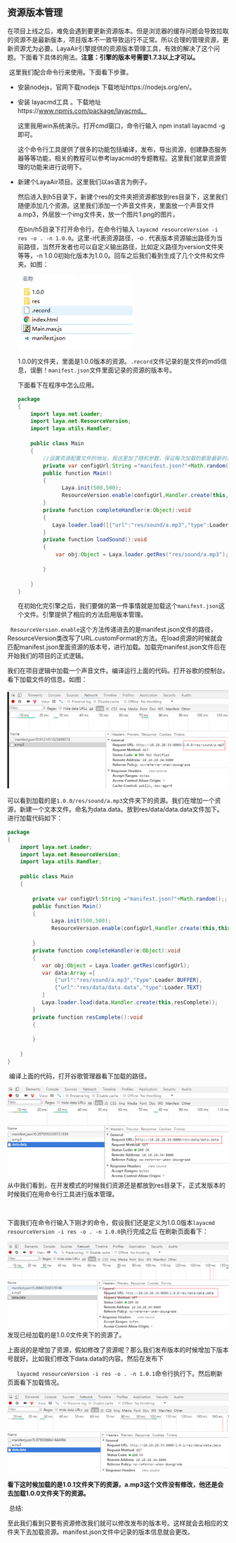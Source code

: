 ## 资源版本管理

​	在项目上线之后，难免会遇到要更新资源版本。但是浏览器的缓存问题会导致拉取的资源不是最新版本，项目版本不一致导致运行不正常。所以合理的管理资源，更新资源尤为必要。LayaAir引擎提供的资源版本管理工具，有效的解决了这个问题。下面看下具体的用法。**注意：引擎的版本号需要1.7.3以上才可以。**

​	这里我们配合命令行来使用。下面看下步骤。

- 安装nodejs，官网下载nodejs 下载地址https://nodejs.org/en/。

- 安装 layacmd工具 。下载地址https://www.npmjs.com/package/layacmd。

  这里我用win系统演示。打开cmd窗口，命令行输入 npm install layacmd -g 即可。

  这个命令行工具提供了很多的功能包括编译，发布，导出资源，创建静态服务器等等功能，相关的教程可以参考layacmd的专题教程。这里我们就拿资源管理的功能来进行说明下。

- 新建个LayaAir项目。这里我们以as语言为例子。

  然后进入到h5目录下，新建个res的文件夹把资源都放到res目录下，这里我们随便添加几个资源。这里我们添加一个声音文件夹，里面放一个声音文件a.mp3，外层放一个img文件夹，放一个图片1.png的图片。

  在bin/h5目录下打开命令行，在命令行输入 `layacmd resourceVersion -i res -o . -n 1.0.0`。这里-i代表资源路径，-o . 代表版本资源输出路径为当前路径，当然开发者也可以自定义输出路径，比如定义路径为version文件夹等等，-n 1.0.0初始化版本为1.0.0。回车之后我们看到生成了几个文件和文件夹。如图：

  ![1](img/1.png)

  1.0.0的文件夹，里面是1.0.0版本的资源。`.record`文件记录的是文件的md5信息，误删！`manifest.json`文件里面记录的资源的版本号。

  下面看下在程序中怎么应用。

  ```java
  package
  {
      import laya.net.Loader;
      import laya.net.ResourceVersion;
      import laya.utils.Handler;
      
      public class Main
      {
          //设置资源配置文件的地址，我这里加了随机参数，保证每次加载的都是最新的。
          private var configUrl:String ="manifest.json?"+Math.random();
          public function Main()
          {
                Laya.init(500,500);
                ResourceVersion.enable(configUrl,Handler.create(this,this.completeHandler));
          }
          private function completeHandler(e:Object):void
          {
             Laya.loader.load([{"url":"res/sound/a.mp3","type":Loader.BUFFER}],Handler.create(this,loadSound));
          }
          private function loadSound():void
          {
              var obj:Object = Laya.loader.getRes("res/sound/a.mp3");
              
          }
          
      }
  }
  ```

  在初始化完引擎之后，我们要做的第一件事情就是加载这个`manifest.json`这个文件。引擎提供了相应的方法启用版本管理。

` ResourceVersion.enable`这个方法传递进去的是manifest.json文件的路径，ResourceVersion类改写了URL.customFormat的方法。在load资源的时候就会匹配manifest.json里面资源的版本号，进行加载。加载完manifest.json文件后在开始我们的项目的正式逻辑。

​	我们在项目逻辑中加载一个声音文件。编译运行上面的代码。打开谷歌的控制台。看下加载文件的信息。如图：

![2](img/2.png)

​		可以看到加载的是`1.0.0/res/sound/a.mp3`文件夹下的资源。我们在增加一个资源，新建一个文本文件。命名为data.data。放到res/data/data.data文件加下。进行加载代码如下：

```java
package
{
    import laya.net.Loader;
    import laya.net.ResourceVersion;
    import laya.utils.Handler;
    
    public class Main
    {
        
        private var configUrl:String ="manifest.json?"+Math.random();;
        public function Main()
        {
              Laya.init(500,500);
              ResourceVersion.enable(configUrl,Handler.create(this,this.completeHandler));
              
        }
        private function completeHandler(e:Object):void
        {
           var obj:Object = Laya.loader.getRes(configUrl);
           var data:Array =[
               {"url":"res/sound/a.mp3","type":Loader.BUFFER},
               {"url":"res/data/data.data","type":Loader.TEXT}
           ]
           Laya.loader.load(data,Handler.create(this,resComplete));
        }
        private function resComplete():void
        {
            
        }
        
    }
}
```



​	编译上面的代码，打开谷歌管理器看下加载的路径。

![3](img/3.png)
​	从中我们看到，在开发模式的时候我们资源还是都放到res目录下，正式发版本的时候我们在用命令行工具进行版本管理。

​	

​	下面我们在命令行输入下刚才的命令，假设我们还是定义为1.0.0版本`layacmd resourceVersion -i res -o . -n 1.0.0`执行完成之后 在刷新页面看下：

![4](img/4.png)
​	发现已经加载的是1.0.0文件夹下的资源了。

​	上面说的是增加了资源，假如修改了资源呢？那么我们发布版本的时候增加下版本号就好。比如我们修改下data.data的内容。然后在发布下

`	layacmd resourceVersion -i res -o . -n 1.0.1`命令行执行下。然后刷新页面看下加载情况。

![5](img/5.png)

​	**看下这时候加载的是1.0.1文件夹下的资源，a.mp3这个文件没有修改，他还是会去加载1.0.0文件夹下的资源。**

​	总结:

​	至此我们看到只要有资源修改我们就可以修改发布的版本号。这样就会去相应的文件夹下去加载资源。manifest.json文件中记录的版本信息就会更改。